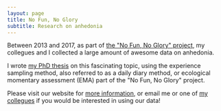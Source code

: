 ```yaml
---
layout: page
title: No Fun, No Glory
subtitle: Research on anhedonia
---
```



Between 2013 and 2017, as part of [the "No Fun, No Glory" project](https://nofunnoglory.nl/en), 
my collegues and I collected a large amount of awesome data on anhedonia. 

I wrote [my PhD thesis](https://docs.wixstatic.com/ugd/c22377_f6d9d466111c42e8a75ce6c4cbced4a7.pdf) on this fascinating topic, 
using the experience sampling method, also referred to as a daily diary method, or ecological momentary assessment (EMA) part 
of the "No Fun, No Glory" project.

Please visit our website for [more information](http://nofunnoglory.nl/en/), 
or email me or one of [my collegues](https://nofunnoglory.nl/en/research-group) if you would be interested in using our data!

